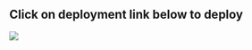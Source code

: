 ## Click on deployment link below to deploy

<a href="https://portal.azure.com/#create/Microsoft.Template/uri/https%3A%2F%2Fraw.githubusercontent.com%2Fchicduong%2Fccd-dev%2Fmaster%2Fazuredeploy_QualysVM_API_FunctionApp.json">
    <img src="https://aka.ms/deploytoazurebutton""/>

